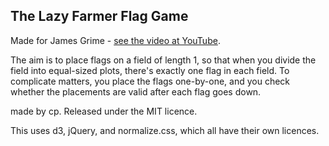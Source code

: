 The Lazy Farmer Flag Game
-------------------------

Made for James Grime - [see the video at YouTube](https://www.youtube.com/watch?v=YMkziQhJkmM).

The aim is to place flags on a field of length 1, so that when you divide the field into equal-sized plots, there's exactly one flag in each field. To complicate matters, you place the flags one-by-one, and you check whether the placements are valid after each flag goes down.

made by cp. Released under the MIT licence.

This uses d3, jQuery, and normalize.css, which all have their own licences.

